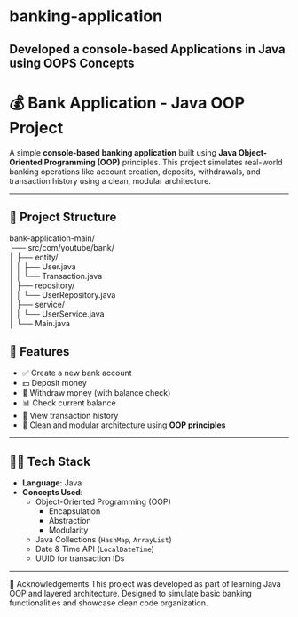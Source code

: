 # banking-application
Developed a console-based Applications in Java using OOPS Concepts 
---
# 💰 Bank Application - Java OOP Project

A simple **console-based banking application** built using **Java Object-Oriented Programming (OOP)** principles. This project simulates real-world banking operations like account creation, deposits, withdrawals, and transaction history using a clean, modular architecture.

---

## 📁 Project Structure

bank-application-main/            
├── src/com/youtube/bank/            
│ ├── entity/      
│ │ ├── User.java        
│ │ └── Transaction.java             
│ ├── repository/        
│ │ └── UserRepository.java        
│ ├── service/      
│ │ └── UserService.java        
│ └── Main.java     
## 🚀 Features

- ✅ Create a new bank account
- 💵 Deposit money
- 💸 Withdraw money (with balance check)
- 📊 Check current balance
- 📜 View transaction history
- 🧼 Clean and modular architecture using **OOP principles**

---

## 👨‍💻 Tech Stack

- **Language**: Java  
- **Concepts Used**:
  - Object-Oriented Programming (OOP)
    - Encapsulation
    - Abstraction
    - Modularity
  - Java Collections (`HashMap`, `ArrayList`)
  - Date & Time API (`LocalDateTime`)
  - UUID for transaction IDs

---
🤝 Acknowledgements
This project was developed as part of learning Java OOP and layered architecture. Designed to simulate basic banking functionalities and showcase clean code organization.
